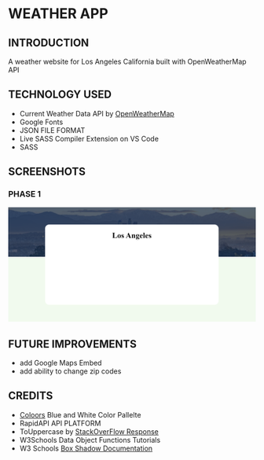 # WEATHER APP

## INTRODUCTION
A weather website for Los Angeles California built with OpenWeatherMap API

## TECHNOLOGY USED
-  Current Weather Data API by [OpenWeatherMap](https://openweathermap.org/)   
- Google Fonts 
- JSON FILE FORMAT  
- Live SASS Compiler Extension on VS Code  
- SASS 

## SCREENSHOTS
### PHASE 1
![Screen1](https://github.com/kyledeguzmanx/fDev-website-WeatherAppV1/blob/master/img/D1S100.png)

## FUTURE IMPROVEMENTS
- add Google Maps Embed  
- add ability to change zip codes  

## CREDITS 
- [Coloors](https://coolors.co/palettes/trending) Blue and White Color Pallelte
- RapidAPI API PLATFORM   
- ToUppercase by [StackOverFlow Response](https://stackoverflow.com/questions/1026069/how-do-i-make-the-first-letter-of-a-string-uppercase-in-javascript)
- W3Schools Data Object Functions Tutorials   
- W3 Schools [Box Shadow Documentation](https://www.w3schools.com/cssref/css3_pr_box-shadow.asp)
